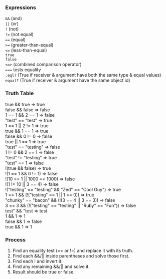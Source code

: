 ### Expressions
`&&` (and)  
`||` (or)  
`!` (not)  
`!=` (not equal)  
`==` (equal)  
`>=` (greater-than-equal)  
`<=` (less-than-equal)  
`true`  
`false`  
`<=>` (combined comparison operator)  
`===` tests equality  
`.eql?` (True if receiver & argument have both the same type & equal values)  
`equal?` (True if receiver & argument have the same object id)  

### Truth Table
true && true => true  
false && false => false  
1 == 1 && 2 == 1 => false  
"test" == "test" => true  
1 == 1 || 2 != 1 => true  
true && 1 == 1  => true  
false && 0 != 0 => false  
true || 1 == 1 => true  
"test" == "testing" => false  
1 != 0 && 2 == 1 => false  
"test" != "testing" => true  
"test" == 1 => false  
!(true && false) => true  
!(1 == 1 && 0 != 1) => false  
!(10 == 1 || 1000 == 1000) => false  
!(1 != 10 || 3 == 4) => false  
!("testing" == "testing" && "Zed" == "Cool Guy") => true  
1 == 1 && (!("testing" == 1 || 1 == 0)) => true  
"chunky" == "bacon" && (!(3 == 4 || 3 == 3)) => false  
3 == 3 && (!("testing" == "testing" || "Ruby" == "Fun")) => false  
test" && "test => test  
1 && 1 => 1  
false && 1 => false  
true && 1 => 1  

### Process
1. Find an equality test (== or !=) and replace it with its truth.
1. Find each &&/|| inside parentheses and solve those first.
1. Find each ! and invert it.
1. Find any remaining &&/|| and solve it.
1. Result should be true or false.
